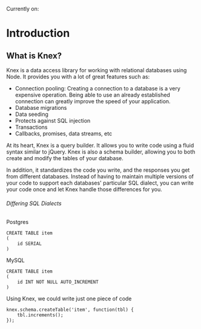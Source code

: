 Currently on: 

# Introduction

## What is Knex?

Knex is a data access library for working with relational databases using Node. It provides you with a lot of great features such as:

- Connection pooling: Creating a connection to a database is a very expensive operation. Being able to use an already established connection can greatly improve the speed of your application.
- Database migrations
- Data seeding
- Protects against SQL injection
- Transactions
- Callbacks, promises, data streams, etc

At its heart, Knex is a query builder. It allows you to write code using a fluid syntax similar to jQuery. Knex is also a schema builder, allowing you to both create and modify the tables of your database. 

In addition, it standardizes the code you write, and the responses you get from different databases. Instead of having to maintain multiple versions of your code to support each databases' particular SQL dialect, you can write your code once and let Knex handle those differences for you.

###### Differing SQL Dialects

Postgres
```
CREATE TABLE item
(
	id SERIAL
)
```

MySQL
```
CREATE TABLE item
(
	id INT NOT NULL AUTO_INCREMENT
)
```

Using Knex, we could write just one piece of code

```
knex.schema.createTable('item', function(tbl) {
	tbl.increments();
});
```


